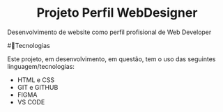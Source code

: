 <h1 align="center"> Projeto Perfil WebDesigner </h1>

<p>Desenvolvimento de website como perfil profisional de Web Developer</p>

#🚀Tecnologias

Este projeto, em desenvolvimento, em questão, tem o uso das seguintes linguagem/tecnologias:

- HTML e CSS
- GIT e GITHUB
- FIGMA
- VS CODE

